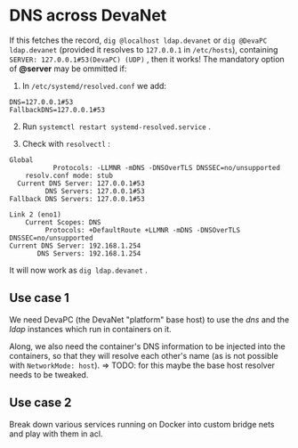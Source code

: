 # DNS across DevaNet

If this fetches the record, `dig @localhost ldap.devanet` or `dig @DevaPC ldap.devanet` (provided it resolves to `127.0.0.1` in `/etc/hosts`), containing `SERVER: 127.0.0.1#53(DevaPC) (UDP)` , then it works!
The mandatory option of __@server__ may be ommitted if:

1. In `/etc/systemd/resolved.conf` we add: 
```
DNS=127.0.0.1#53
FallbackDNS=127.0.0.1#53
```

2. Run `systemctl restart systemd-resolved.service` .

3. Check with `resolvectl` :

```
Global
           Protocols: -LLMNR -mDNS -DNSOverTLS DNSSEC=no/unsupported
    resolv.conf mode: stub
  Current DNS Server: 127.0.0.1#53
         DNS Servers: 127.0.0.1#53
Fallback DNS Servers: 127.0.0.1#53

Link 2 (eno1)
    Current Scopes: DNS
         Protocols: +DefaultRoute +LLMNR -mDNS -DNSOverTLS DNSSEC=no/unsupported
Current DNS Server: 192.168.1.254
       DNS Servers: 192.168.1.254
```

It will now work as `dig ldap.devanet` .

## Use case 1

We need DevaPC (the DevaNet "platform" base host) to use the *dns* and the *ldap* instances which run in containers on it.

Along, we also need the container's DNS information to be injected into the containers, so that they will resolve each other's name (as is not possible with `NetworkMode: host`). => TODO: for this maybe the base host resolver needs to be tweaked.

## Use case 2

Break down various services running on Docker into custom bridge nets and play with them in acl.